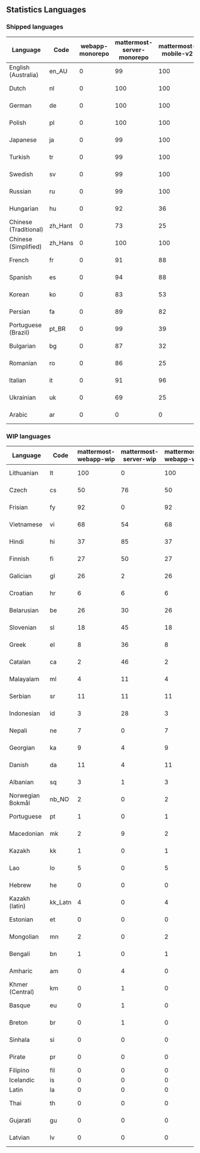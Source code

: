 ## Statistics Languages ##
###  Shipped languages  ###
|Language|Code|webapp-monorepo|mattermost-server-monorepo|mattermost-mobile-v2|mattermost-desktop|focalboard-webapp|playbooks-webapp|calls-webapp|Total|Last Modified|
|---|---|---|---|---|---|---|---|---|---|---|
|English (Australia)|en_AU| 0| 99| 100| 100| 100| 99| 0| 99|2023-06-10T04:29:02.394142Z|
|Dutch|nl| 0| 100| 100| 100| 97| 100| 100| 99|2023-06-12T08:23:11.021776Z|
|German|de| 0| 100| 100| 100| 100| 100| 100| 99|2023-06-12T07:33:32.438347Z|
|Polish|pl| 0| 100| 100| 100| 100| 100| 100| 99|2023-06-12T05:45:26.487099Z|
|Japanese|ja| 0| 99| 100| 100| 97| 100| 98| 99|2023-06-06T07:56:05.450770Z|
|Turkish|tr| 0| 99| 100| 100| 100| 100| 98| 98|2023-06-06T07:57:16.145648Z|
|Swedish|sv| 0| 99| 100| 95| 97| 100| 0| 98|2023-06-06T07:57:07.247194Z|
|Russian|ru| 0| 99| 100| 100| 74| 59| 0| 96|2023-06-06T15:13:45.080940Z|
|Hungarian|hu| 0| 92| 36| 94| 90| 81| 0| 87|2023-06-06T07:55:47.915429Z|
|Chinese (Traditional)|zh_Hant| 0| 73| 25| 0| 97| 0| 0| 84|2023-06-07T09:42:55.380260Z|
|Chinese (Simplified)|zh_Hans| 0| 100| 100| 100| 97| 0| 98| 82|2023-06-12T06:51:42.061014Z|
|French|fr| 0| 91| 88| 91| 84| 27| 50| 81|2023-06-09T02:32:52.863962Z|
|Spanish|es| 0| 94| 88| 93| 47| 0| 26| 81|2023-06-09T10:24:37.173489Z|
|Korean|ko| 0| 83| 53| 100| 90| 53| 1| 80|2023-06-06T07:56:13.801461Z|
|Persian|fa| 0| 89| 82| 94| 26| 1| 0| 76|2023-06-06T07:55:30.407745Z|
|Portuguese (Brazil)|pt_BR| 0| 99| 39| 47| 100| 0| 73| 75|2023-06-06T07:56:40.409823Z|
|Bulgarian|bg| 0| 87| 32| 0| 0| 0| 0| 74|2023-06-06T07:54:55.289308Z|
|Romanian|ro| 0| 86| 25| 0| 0| 0| 0| 70|2023-06-06T07:56:49.286129Z|
|Italian|it| 0| 91| 96| 22| 62| 0| 25| 70|2023-06-06T07:55:56.473678Z|
|Ukrainian|uk| 0| 69| 25| 75| 53| 0| 0| 53|2023-06-06T07:57:24.957805Z|
|Arabic|ar| 0| 0| 0| 43| 45| 0| 0| 4|2023-04-07T15:44:05.561803Z|
###  WIP languages  ###
|Language|Code|mattermost-webapp-wip|mattermost-server-wip|mattermost-webapp-wip|Total|Last Modified|
|---|---|---|---|---|---|--|
|Lithuanian|lt| 100| 0| 100| 45|2023-04-20T18:20:36.422339Z|
|Czech|cs| 50| 76| 50| 39|2023-06-06T08:13:18.754869Z|
|Frisian|fy| 92| 0| 92| 38|2023-03-30T14:04:28.368728Z|
|Vietnamese|vi| 68| 54| 68| 37|2023-06-08T02:07:55.188673Z|
|Hindi|hi| 37| 85| 37| 30|2023-03-30T14:04:54.856447Z|
|Finnish|fi| 27| 50| 27| 21|2023-03-30T14:04:14.936366Z|
|Galician|gl| 26| 2| 26| 21|2023-02-16T10:53:47.791156Z|
|Croatian|hr| 6| 6| 6| 17|2023-05-29T14:34:22.388149Z|
|Belarusian|be| 26| 30| 26| 17|2023-03-30T14:03:09.873427Z|
|Slovenian|sl| 18| 45| 18| 14|2023-04-06T20:14:58.767028Z|
|Greek|el| 8| 36| 8| 13|2023-03-30T14:03:55.229463Z|
|Catalan|ca| 2| 46| 2| 10|2023-02-22T22:19:51.633986Z|
|Malayalam|ml| 4| 11| 4| 10|2023-04-07T16:10:53.056996Z|
|Serbian|sr| 11| 11| 11| 8|2023-03-30T14:07:25.635161Z|
|Indonesian|id| 3| 28| 3| 8|2023-01-20T12:30:26.132977Z|
|Nepali|ne| 7| 0| 7| 7|2023-03-30T14:06:47.028356Z|
|Georgian|ka| 9| 4| 9| 6|2023-04-10T20:31:24.828471Z|
|Danish|da| 11| 4| 11| 5|2023-02-28T08:17:12.460986Z|
|Albanian|sq| 3| 1| 3| 5|2023-03-30T14:07:18.996586Z|
|Norwegian Bokmål|nb_NO| 2| 0| 2| 3|2023-04-07T15:44:19.938225Z|
|Portuguese|pt| 1| 0| 1| 3|2023-05-26T13:13:24.949787Z|
|Macedonian|mk| 2| 9| 2| 3|2023-05-05T04:29:07.020368Z|
|Kazakh|kk| 1| 0| 1| 2|2023-01-20T12:30:28.434837Z|
|Lao|lo| 5| 0| 5| 2|2023-01-28T03:29:57.636840Z|
|Hebrew|he| 0| 0| 0| 1|2023-01-20T12:30:24.610278Z|
|Kazakh (latin)|kk_Latn| 4| 0| 4| 1|2023-01-09T16:04:40.142668Z|
|Estonian|et| 0| 0| 0| 1|2022-06-16T11:17:55.844464Z|
|Mongolian|mn| 2| 0| 2| 1|2023-02-16T02:00:14.011643Z|
|Bengali|bn| 1| 0| 1| 0|2022-06-18T00:07:36.707192Z|
|Amharic|am| 0| 4| 0| 0|2020-07-04T19:22:35.416407Z|
|Khmer (Central)|km| 0| 1| 0| 0|2022-05-06T14:27:58.323957Z|
|Basque|eu| 0| 1| 0| 0|2021-06-22T14:46:44.626603Z|
|Breton|br| 0| 1| 0| 0|2022-10-20T14:33:30.929526Z|
|Sinhala|si| 0| 0| 0| 0|2022-10-24T11:26:43.423982Z|
|Pirate|pr| 0| 0| 0| 0|2022-06-28T08:46:29.046651Z|
|Filipino|fil| 0| 0| 0| 0||
|Icelandic|is| 0| 0| 0| 0||
|Latin|la| 0| 0| 0| 0||
|Thai|th| 0| 0| 0| 0|2022-05-03T14:48:59.991556Z|
|Gujarati|gu| 0| 0| 0| 0|2021-09-27T12:12:04.194601Z|
|Latvian|lv| 0| 0| 0| 0|2022-12-17T23:24:22.390841Z|
